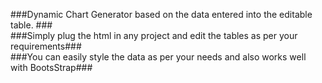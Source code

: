 ###Dynamic Chart Generator based on the data entered into the editable table. ###<br />
###Simply plug the html in any project and edit the tables as per your requirements### <br />
###You can easily style the data as per your needs and also works well with BootsStrap###
